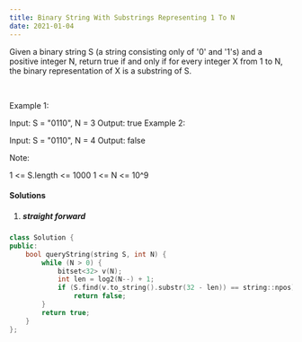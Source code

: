 ```yaml
---
title: Binary String With Substrings Representing 1 To N
date: 2021-01-04
---
```

Given a binary string S (a string consisting only of '0' and '1's) and a positive integer N, return true if and only if for every integer X from 1 to N, the binary representation of X is a substring of S.

 

Example 1:

Input: S = "0110", N = 3
Output: true
Example 2:

Input: S = "0110", N = 4
Output: false
 

Note:

1 <= S.length <= 1000
1 <= N <= 10^9

#### Solutions

1. ##### straight forward

```cpp
class Solution {
public:
    bool queryString(string S, int N) {
        while (N > 0) {
            bitset<32> v(N);
            int len = log2(N--) + 1;
            if (S.find(v.to_string().substr(32 - len)) == string::npos)
                return false;
        }
        return true;
    }
};
```